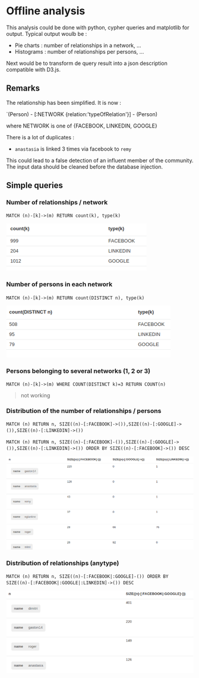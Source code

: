 # Offline analysis

This analysis could be done with python, cypher queries and matplotlib for output. Typical output woulb be :

* Pie charts : number of relationships in a network, ...
* Histograms : number of relationships per persons, ...

Next would be to transform de query result into a json description compatible with D3.js.

## Remarks

The relationship has been simplified. It is now :

`(Person) - [:NETWORK {relation:'typeOfRelation'}] - (Person)

where NETWORK is one of {FACEBOOK, LINKEDIN, GOOGLE}

There is a lot of duplicates :

* `anastasia` is linked 3 times via facebook to `remy`

This could lead to a false detection of an influent member of the community.
The input data should be cleaned before the database injection.

## Simple queries 

### Number of relationships / network

`MATCH (n)-[k]->(m) RETURN count(k), type(k)`

![p](relRepartition.png)

### Number of persons in each network

`MATCH (n)-[k]->(m) RETURN count(DISTINCT n), type(k)`

![p](perRepartition.png)

### Persons belonging to several networks (1, 2 or 3)

`MATCH (n)-[k]->(m) WHERE COUNT(DISTINCT k)=3 RETURN COUNT(n)`

> not working

### Distribution of the number of relationships / persons

`MATCH (n) RETURN n, SIZE((n)-[:FACEBOOK]->()),SIZE((n)-[:GOOGLE]->()),SIZE((n)-[:LINKEDIN]->())`


`MATCH (n) RETURN n, SIZE((n)-[:FACEBOOK]-()),SIZE((n)-[:GOOGLE]->()),SIZE((n)-[:LINKEDIN]->()) ORDER BY SIZE((n)-[:FACEBOOK]->()) DESC`


![p](relPerPersonsOrderFacebook.png)


### Distribution of relationships (anytype)

`MATCH (n) RETURN n, SIZE((n)-[:FACEBOOK|:GOOGLE]-()) ORDER BY SIZE((n)-[:FACEBOOK|:GOOGLE|:LINKEDIN]->()) DESC`

![p](relPerPersonsAny.png)

